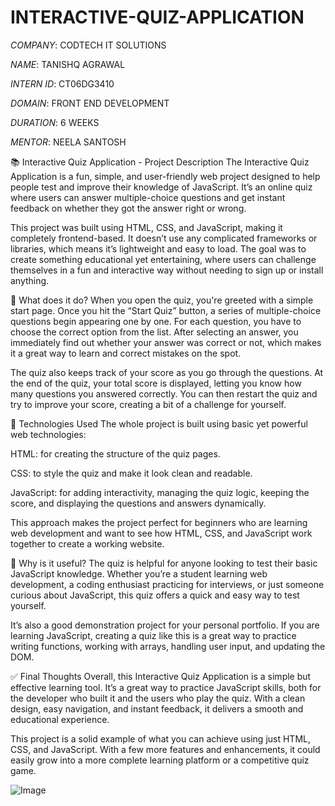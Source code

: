 # INTERACTIVE-QUIZ-APPLICATION

*COMPANY*:  CODTECH IT SOLUTIONS

*NAME*:  TANISHQ AGRAWAL

*INTERN ID*: CT06DG3410

*DOMAIN*:  FRONT END DEVELOPMENT

*DURATION*: 6 WEEKS

*MENTOR*:  NEELA SANTOSH

📚 Interactive Quiz Application - Project Description
The Interactive Quiz Application is a fun, simple, and user-friendly web project designed to help people test and improve their knowledge of JavaScript. It’s an online quiz where users can answer multiple-choice questions and get instant feedback on whether they got the answer right or wrong.

This project was built using HTML, CSS, and JavaScript, making it completely frontend-based. It doesn’t use any complicated frameworks or libraries, which means it’s lightweight and easy to load. The goal was to create something educational yet entertaining, where users can challenge themselves in a fun and interactive way without needing to sign up or install anything.

🎯 What does it do?
When you open the quiz, you're greeted with a simple start page. Once you hit the “Start Quiz” button, a series of multiple-choice questions begin appearing one by one. For each question, you have to choose the correct option from the list. After selecting an answer, you immediately find out whether your answer was correct or not, which makes it a great way to learn and correct mistakes on the spot.

The quiz also keeps track of your score as you go through the questions. At the end of the quiz, your total score is displayed, letting you know how many questions you answered correctly. You can then restart the quiz and try to improve your score, creating a bit of a challenge for yourself.

🔧 Technologies Used
The whole project is built using basic yet powerful web technologies:

HTML: for creating the structure of the quiz pages.

CSS: to style the quiz and make it look clean and readable.

JavaScript: for adding interactivity, managing the quiz logic, keeping the score, and displaying the questions and answers dynamically.

This approach makes the project perfect for beginners who are learning web development and want to see how HTML, CSS, and JavaScript work together to create a working website.

🌟 Why is it useful?
The quiz is helpful for anyone looking to test their basic JavaScript knowledge. Whether you’re a student learning web development, a coding enthusiast practicing for interviews, or just someone curious about JavaScript, this quiz offers a quick and easy way to test yourself.

It’s also a good demonstration project for your personal portfolio. If you are learning JavaScript, creating a quiz like this is a great way to practice writing functions, working with arrays, handling user input, and updating the DOM.

✅ Final Thoughts
Overall, this Interactive Quiz Application is a simple but effective learning tool. It’s a great way to practice JavaScript skills, both for the developer who built it and the users who play the quiz. With a clean design, easy navigation, and instant feedback, it delivers a smooth and educational experience.

This project is a solid example of what you can achieve using just HTML, CSS, and JavaScript. With a few more features and enhancements, it could easily grow into a more complete learning platform or a competitive quiz game.

![Image](https://github.com/user-attachments/assets/ba173b4a-dec8-4ee8-b641-3189ae5c456b)

